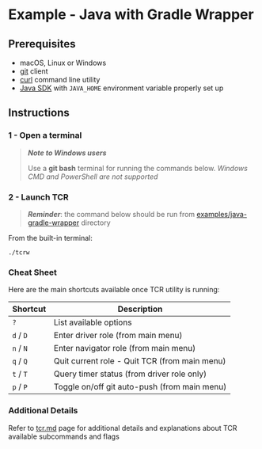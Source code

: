 # Example - Java with Gradle Wrapper

## Prerequisites

- macOS, Linux or Windows
- [git](https://git-scm.com/) client
- [curl](https://curl.se/download.html) command line utility
- [Java SDK](https://www.oracle.com/java/technologies/downloads/) with `JAVA_HOME` environment variable properly set up

## Instructions

### 1 - Open a terminal

> ***Note to Windows users***
>
> Use a **git bash** terminal for running the commands below.
> _Windows CMD and PowerShell are not supported_

### 2 - Launch TCR

> ***Reminder***: the command below should be run from
> [examples/java-gradle-wrapper](.)
> directory

From the built-in terminal:

```shell
./tcrw
```

### Cheat Sheet

Here are the main shortcuts available once TCR utility is running:

| Shortcut  | Description                                   |
|-----------|-----------------------------------------------|
| `?`       | List available options                        |
| `d` / `D` | Enter driver role (from main menu)            |
| `n` / `N` | Enter navigator role (from main menu)         |
| `q` / `Q` | Quit current role - Quit TCR (from main menu) |
| `t` / `T` | Query timer status (from driver role only)    |
| `p` / `P` | Toggle on/off git auto-push (from main menu)  |

### Additional Details

Refer to [tcr.md](../../doc/tcr.md) page for additional details and explanations about TCR
available subcommands and flags
